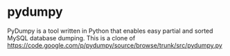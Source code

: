 pydumpy
=======

PyDumpy is a tool written in Python that enables easy partial and sorted MySQL database dumping. This is a clone of https://code.google.com/p/pydumpy/source/browse/trunk/src/pydumpy.py
